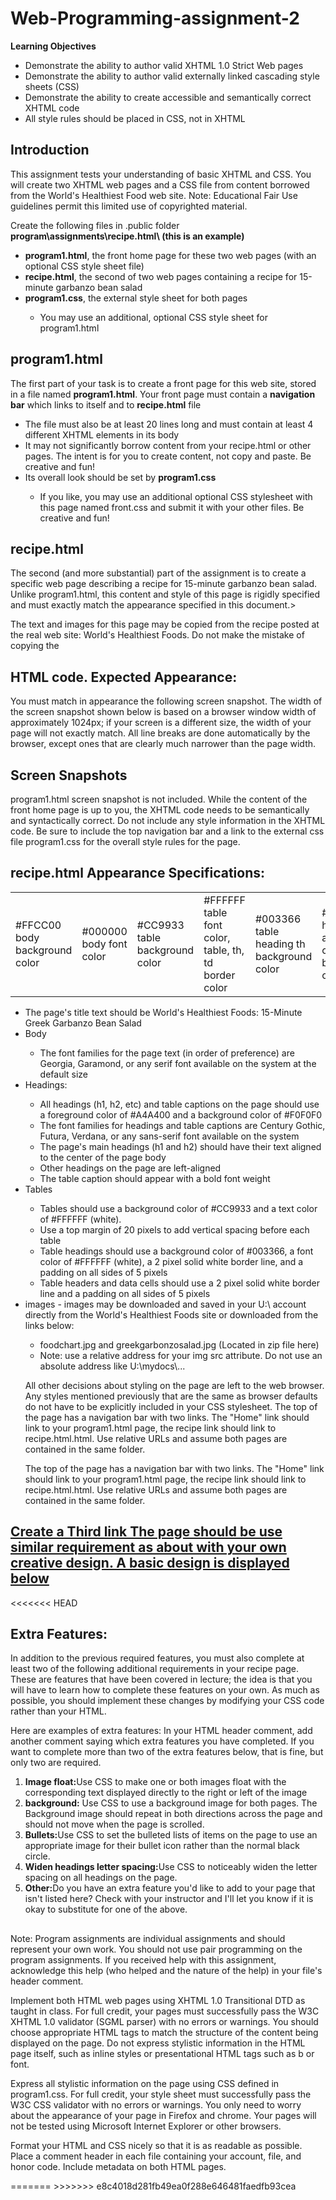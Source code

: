 # Web-Programming-assignment-2
<b>Learning Objectives</b>
<ul>
  <li>Demonstrate the ability to author valid XHTML 1.0 Strict Web pages</li>
  <li>
    Demonstrate the ability to author valid externally linked cascading style
    sheets (CSS)
  </li>
  <li>
    Demonstrate the ability to create accessible and semantically correct XHTML
    code
  </li>
  <li>All style rules should be placed in CSS, not in XHTML</li>
</ul>

<h2>Introduction</h2>
<p>
  This assignment tests your understanding of basic XHTML and CSS. You will
  create two XHTML web pages and a CSS file from content borrowed from the
  World's Healthiest Food web site. Note: Educational Fair Use guidelines permit
  this limited use of copyrighted material.
</p>
<p>
  Create the following files in .public folder
  <b> program\assignments\recipe.html\ (this is an example)</b>
</p>
<ul>
  <li>
    <b>program1.html</b>, the front home page for these two web pages (with an
    optional CSS style sheet file)
  </li>
  <li>
    <b>recipe.html</b>, the second of two web pages containing a recipe for
    15-minute garbanzo bean salad
  </li>
  <li><b>program1.css</b>, the external style sheet for both pages</li>
  <ul>
    <li>
      You may use an additional, optional CSS style sheet for program1.html
    </li>
  </ul>
</ul>
<h2>program1.html</h2>

<p>
  The first part of your task is to create a front page for this web site,
  stored in a file named <b>program1.html</b>. Your front page must contain a
  <b>navigation bar</b> which links to itself and to <b>recipe.html</b> file
</p>

<ul>
  <li>
    The file must also be at least 20 lines long and must contain at least 4
    different XHTML elements in its body
  </li>
  <li>
    It may not significantly borrow content from your recipe.html or other
    pages. The intent is for you to create content, not copy and paste. Be
    creative and fun!
  </li>
  <li>Its overall look should be set by <b>program1.css</b></li>
  <ul>
    <li>
      If you like, you may use an additional optional CSS stylesheet with this
      page named front.css and submit it with your other files. Be creative and
      fun!
    </li>
  </ul>
</ul>

<h2>recipe.html</h2>
<p>
  The second (and more substantial) part of the assignment is to create a
  specific web page describing a recipe for 15-minute garbanzo bean salad.
  Unlike program1.html, this content and style of this page is rigidly specified
  and must exactly match the appearance specified in this document.>
</p>

<p>
  The text and images for this page may be copied from the recipe posted at the
  real web site: World's Healthiest Foods. Do not make the mistake of copying
  the
</p>
<h2>HTML code. Expected Appearance:</h2>
<p>
  You must match in appearance the following screen snapshot. The width of the
  screen snapshot shown below is based on a browser window width of
  approximately 1024px; if your screen is a different size, the width of your
  page will not exactly match. All line breaks are done automatically by the
  browser, except ones that are clearly much narrower than the page width.
</p>
<h2>Screen Snapshots</h2>
<p>
  program1.html screen snapshot is not included. While the content of the front
  home page is up to you, the XHTML code needs to be semantically and
  syntactically correct. Do not include any style information in the XHTML code.
  Be sure to include the top navigation bar and a link to the external css file
  program1.css for the overall style rules for the page.
</p>
<h2>recipe.html Appearance Specifications:</h2>
<table>
  <tr>
    <td>#FFCC00 body background color</td>
    <td>#000000 body font color</td>
    <td>#CC9933 table background color</td>
    <td>#FFFFFF table font color, table, th, td border color</td>
    <td>#003366 table heading th background color</td>
    <td>#F0F0F0 headings and table caption background color</td>
    <td>#A4A400 heading and table caption font color</td>
  </tr>
</table>

<ul>
  <li>
    The page's title text should be World's Healthiest Foods: 15-Minute Greek
    Garbanzo Bean Salad
  </li>
  <li>Body</li>
  <ul>
    <li>
      The font families for the page text (in order of preference) are Georgia,
      Garamond, or any serif font available on the system at the default size
    </li>
  </ul>
  <li>Headings:</li>
  <ul>
    <li>
      All headings (h1, h2, etc) and table captions on the page should use a
      foreground color of #A4A400 and a background color of #F0F0F0
    </li>
    <li>
      The font families for headings and table captions are Century Gothic,
      Futura, Verdana, or any sans-serif font available on the system
    </li>
    <li>
      The page's main headings (h1 and h2) should have their text aligned to the
      center of the page body
    </li>
    <li>Other headings on the page are left-aligned</li>
    <li>The table caption should appear with a bold font weight</li>
  </ul>
  <LI>Tables</LI>
  <ul>
    <li>
      Tables should use a background color of #CC9933 and a text color of
      #FFFFFF (white).
    </li>
    <li>
      Use a top margin of 20 pixels to add vertical spacing before each table
    </li>
    <li>
      Table headings should use a background color of #003366, a font color of
      #FFFFFF (white), a 2 pixel solid white border line, and a padding on all
      sides of 5 pixels
    </li>
    <li>
      Table headers and data cells should use a 2 pixel solid white border line
      and a padding on all sides of 5 pixels
    </li>
  </ul>
  <li>
    images - images may be downloaded and saved in your U:\ account directly
    from the World's Healthiest Foods site or downloaded from the links below:
  </li>
  <ul>
    <li>foodchart.jpg and greekgarbonzosalad.jpg (Located in zip file here)</li>
    <li>
      Note: use a relative address for your img src attribute. Do not use an
      absolute address like U:\mydocs\...
    </li>
  </ul>
  <p>
    All other decisions about styling on the page are left to the web browser.
    Any styles mentioned previously that are the same as browser defaults do not
    have to be explicitly included in your CSS stylesheet. The top of the page
    has a navigation bar with two links. The "Home" link should link to your
    program1.html page, the recipe link should link to recipe.html.html. Use
    relative URLs and assume both pages are contained in the same folder.
  </p>
  <p>
    The top of the page has a navigation bar with two links. The "Home" link
    should link to your program1.html page, the recipe link should link to
    recipe.html.html. Use relative URLs and assume both pages are contained in
    the same folder.
  </p>
</ul>

<h2>
  <u>
    Create a Third link The page should be use similar requirement as about with
    your own creative design. A basic design is displayed below
  </u>
</h2>
<<<<<<< HEAD

<h2>Extra Features:</h2>
<p>
  In addition to the previous required features, you must also complete at least
  two of the following additional requirements in your recipe page. These are
  features that have been covered in lecture; the idea is that you will have to
  learn how to complete these features on your own. As much as possible, you
  should implement these changes by modifying your CSS code rather than your
  HTML.
</p>
<p>
  Here are examples of extra features: In your HTML header comment, add another
  comment saying which extra features you have completed. If you want to
  complete more than two of the extra features below, that is fine, but only two
  are required.
</p>
<ol>
  <li>
    <b>Image float:</b>Use CSS to make one or both images float with the
    corresponding text displayed directly to the right or left of the image
  </li>
  <li>
    <b>background:</b> Use CSS to use a background image for both pages. The
    Background image should repeat in both directions across the page and should
    not move when the page is scrolled.
  </li>
  <li>
    <b>Bullets:</b>Use CSS to set the bulleted lists of items on the page to use
    an appropriate image for their bullet icon rather than the normal black
    circle.
  </li>
  <li>
    <b>Widen headings letter spacing:</b>Use CSS to noticeably widen the letter
    spacing on all headings on the page.
  </li>
  <li>
    <b>Other:</b>Do you have an extra feature you'd like to add to your page
    that isn't listed here? Check with your instructor and I'll let you know if
    it is okay to substitute for one of the above.
  </li>
</ol>
<h2></h2>
<p>
  Note: Program assignments are individual assignments and should represent your
  own work. You should not use pair programming on the program assignments. If
  you received help with this assignment, acknowledge this help (who helped and
  the nature of the help) in your file's header comment.
</p>
<p>
  Implement both HTML web pages using XHTML 1.0 Transitional DTD as taught in
  class. For full credit, your pages must successfully pass the W3C XHTML 1.0
  validator (SGML parser) with no errors or warnings. You should choose
  appropriate HTML tags to match the structure of the content being displayed on
  the page. Do not express stylistic information in the HTML page itself, such
  as inline styles or presentational HTML tags such as b or font.
</p>
<p>
  Express all stylistic information on the page using CSS defined in
  program1.css. For full credit, your style sheet must successfully pass the W3C
  CSS validator with no errors or warnings. You only need to worry about the
  appearance of your page in Firefox and chrome. Your pages will not be tested
  using Microsoft Internet Explorer or other browsers.
</p>
<p>
  Format your HTML and CSS nicely so that it is as readable as possible. Place a
  comment header in each file containing your account, file, and honor code.
  Include metadata on both HTML pages.
</p>
=======
>>>>>>> e8c4018d281fb49ea0f288e646481faedfb93cea
